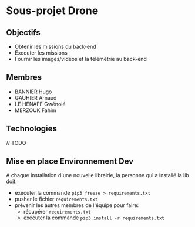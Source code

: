 # Sous-projet Drone

## Objectifs
* Obtenir les missions du back-end
* Executer les missions
* Fournir les images/vidéos et la télémétrie au back-end

## Membres
* BANNIER Hugo
* GAUHIER Arnaud
* LE HENAFF Gwénolé
* MERZOUK Fahim

## Technologies
 // TODO

## Mise en place Environnement Dev
A chaque installation d'une nouvelle librairie, la personne qui a installé la lib doit:
* executer la commande ```pip3 freeze > requirements.txt```
* pusher le fichier ```requirements.txt```
* prévenir les autres membres de l'équipe pour faire:
   - récupérer ```requirements.txt```
   - exécuter la commande ```pip3 install -r requirements.txt```
  
